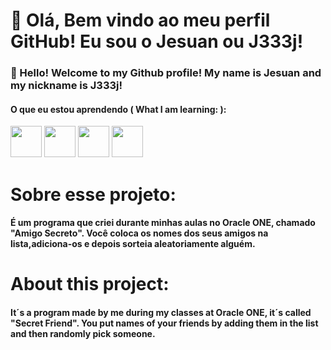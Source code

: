 # 👋 Olá, Bem vindo ao meu perfil GitHub! Eu sou o Jesuan ou J333j!

### 👋 Hello! Welcome to my Github profile! My name is Jesuan and my nickname is J333j!

#### O que eu estou aprendendo ( What I am learning: ):
<img loading="lazy" src="https://upload.wikimedia.org/wikipedia/commons/6/6a/JavaScript-logo.png" width="50" height="50"/> <img loading="lazy" src="https://s3.dualstack.us-east-2.amazonaws.com/pythondotorg-assets/media/community/logos/python-logo-only.png" width="50" height="50"/>   <img loading="lazy" src="https://imgs.search.brave.com/DWF3p0e6FDsdxyksob8AN2cik_jv6MJtVxMQANjNm0s/rs:fit:500:0:1:0/g:ce/aHR0cHM6Ly93d3cu/ZnJlZXBuZ2xvZ29z/LmNvbS91cGxvYWRz/L2h0bWw1LWxvZ28t/cG5nL2h0bWw1LWxv/Z28taHRtbC1sb2dv/LTEwLnBuZw" width="50" height="50"/>  <img loading="lazy" src="https://designconceitual.com.br/wp-content/uploads/2024/11/CSS-LOGO-2024-768x511.jpg" width="50" height="50"/>  

# Sobre esse projeto:
#### É um programa que criei durante minhas aulas no Oracle ONE, chamado "Amigo Secreto". Você coloca os nomes dos seus amigos na lista,adiciona-os e depois sorteia aleatoriamente alguém.

# About this project:
#### It´s a program made by me during my classes at Oracle ONE, it´s called "Secret Friend". You put names of your friends by adding them in the list and then randomly pick someone.

